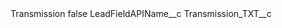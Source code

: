 <?xml version="1.0" encoding="UTF-8"?>
<CustomMetadata xmlns="http://soap.sforce.com/2006/04/metadata" xmlns:xsi="http://www.w3.org/2001/XMLSchema-instance" xmlns:xsd="http://www.w3.org/2001/XMLSchema">
    <label>Transmission</label>
    <protected>false</protected>
    <values>
        <field>LeadFieldAPIName__c</field>
        <value xsi:type="xsd:string">Transmission_TXT__c</value>
    </values>
</CustomMetadata>

